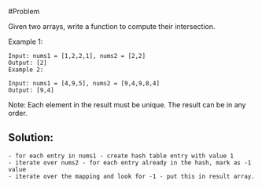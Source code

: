 #Problem

Given two arrays, write a function to compute their intersection.

Example 1:
```
Input: nums1 = [1,2,2,1], nums2 = [2,2]
Output: [2]
Example 2:

Input: nums1 = [4,9,5], nums2 = [9,4,9,8,4]
Output: [9,4]
```
Note:
Each element in the result must be unique.
The result can be in any order.
 
## Solution:
	- for each entry in nums1 - create hash table entry with value 1
	- iterate over nums2 - for each entry already in the hash, mark as -1 value
	- iterate over the mapping and look for -1 - put this in result array. 
